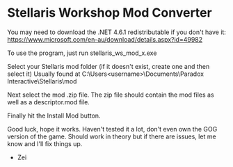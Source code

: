 # Stellaris Workshop Mod Converter

You may need to download the .NET 4.6.1 redistributable if you don't have it:
https://www.microsoft.com/en-au/download/details.aspx?id=49982

To use the program, just run stellaris_ws_mod_x.exe

Select your Stellaris mod folder (if it doesn't exist, create one and then select it)
Usually found at C:\Users\<username>\Documents\Paradox Interactive\Stellaris\mod

Next select the mod .zip file. 
The zip file should contain the mod files as well as a descriptor.mod file.

Finally hit the Install Mod button.

Good luck, hope it works.
Haven't tested it a lot, don't even own the GOG version of the game. 
Should work in theory but if there are issues, let me know and I'll fix things up.

- Zei
